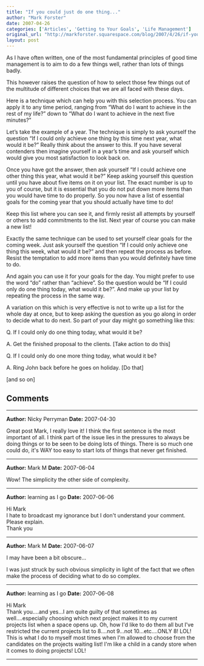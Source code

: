 ```yaml
---
title: "If you could just do one thing..."
author: "Mark Forster"
date: 2007-04-26
categories: ['Articles', 'Getting to Your Goals', 'Life Management']
original_url: "http://markforster.squarespace.com/blog/2007/4/26/if-you-could-just-do-one-thing.html"
layout: post
---
```


As I have often written, one of the most fundamental principles of good time management is to aim to do a few things well, rather than lots of things badly.

This however raises the question of how to select those few things out of the multitude of different choices that we are all faced with these days.

Here is a technique which can help you with this selection process. You can apply it to any time period, ranging from “What do I want to achieve in the rest of my life?” down to “What do I want to achieve in the next five minutes?”

Let’s take the example of a year. The technique is simply to ask yourself the question “If I could only achieve one thing by this time next year, what would it be?” Really think about the answer to this. If you have several contenders then imagine yourself in a year’s time and ask yourself which would give you most satisfaction to look back on.

Once you have got the answer, then ask yourself “If I could achieve one other thing this year, what would it be?” Keep asking yourself this question until you have about five items on it on your list. The exact number is up to you of course, but it is essential that you do not put down more items than you would have time to do properly. So you now have a list of essential goals for the coming year that you should actually have time to do!

Keep this list where you can see it, and firmly resist all attempts by yourself or others to add commitments to the list. Next year of course you can make a new list!

Exactly the same technique can be used to set yourself clear goals for the coming week. Just ask yourself the question “If I could only achieve one thing this week, what would it be?” and then repeat the process as before. Resist the temptation to add more items than you would definitely have time to do.

And again you can use it for your goals for the day. You might prefer to use the word “do” rather than “achieve”. So the question would be “If I could only do one thing today, what would it be?”. And make up your list by repeating the process in the same way.

A variation on this which is very effective is not to write up a list for the whole day at once, but to keep asking the question as you go along in order to decide what to do next. So part of your day might go something like this:

Q. If I could only do one thing today, what would it be?

A. Get the finished proposal to the clients. [Take action to do this]

Q. If I could only do one more thing today, what would it be?

A. Ring John back before he goes on holiday. [Do that]

[and so on]


## Comments

---

**Author:** Nicky Perryman
**Date:** 2007-04-30

Great post Mark, I really love it! I think the first sentence is the most important of all. I think part of the issue lies in the pressures to always be doing things or to be seen to be doing lots of things. There is so much one could do, it's WAY too easy to start lots of things that never get finished.

---

**Author:** Mark M
**Date:** 2007-06-04

Wow! The simplicity the other side of complexity.

---

**Author:** learning as I go
**Date:** 2007-06-06

Hi Mark  
I hate to broadcast my ignorance but I don't understand your comment. Please explain.  
Thank you

---

**Author:** Mark M
**Date:** 2007-06-07

I may have been a bit obscure...  
  
I was just struck by such obvious simplicity in light of the fact that we often make the process of deciding what to do so complex.

---

**Author:** learning as I go
**Date:** 2007-06-08

Hi Mark  
Thank you....and yes...I am quite guilty of that sometimes as well....especially choosing which next project makes it to my current projects list when a space opens up. Oh, how I'd like to do them all but I've restricted the current projects list to 8....not 9...not 10...etc....ONLY 8! LOL! This is what I do to myself most times when I'm allowed to choose from the candidates on the projects waiting list! I'm like a child in a candy store when it comes to doing projects! LOL!

---
